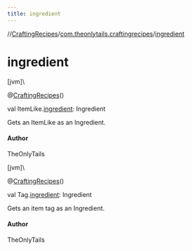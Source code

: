 ```yaml
---
title: ingredient
---
```

//[CraftingRecipes](../../index.html)/[com.theonlytails.craftingrecipes](index.html)/[ingredient](ingredient.html)



# ingredient



[jvm]\




@[CraftingRecipes](-crafting-recipes/index.html)()



val ItemLike.[ingredient](ingredient.html): Ingredient



Gets an ItemLike as an Ingredient.



#### Author



TheOnlyTails





[jvm]\




@[CraftingRecipes](-crafting-recipes/index.html)()



val Tag<Item>.[ingredient](ingredient.html): Ingredient



Gets an item tag as an Ingredient.



#### Author



TheOnlyTails





